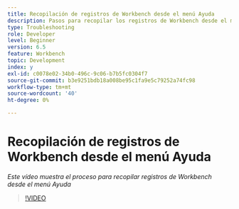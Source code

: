 ```yaml
---
title: Recopilación de registros de Workbench desde el menú Ayuda
description: Pasos para recopilar los registros de Workbench desde el menú Ayuda
type: Troubleshooting
role: Developer
level: Beginner
version: 6.5
feature: Workbench
topic: Development
index: y
exl-id: c0078e02-34b0-496c-9c06-b7b5fc0304f7
source-git-commit: b3e9251bdb18a008be95c1fa9e5c79252a74fc98
workflow-type: tm+mt
source-wordcount: '40'
ht-degree: 0%

---
```


# Recopilación de registros de Workbench desde el menú Ayuda

*Este vídeo muestra el proceso para recopilar registros de Workbench desde el menú Ayuda*

>[!VIDEO](https://video.tv.adobe.com/v/335501?quality=12&learn=on)
